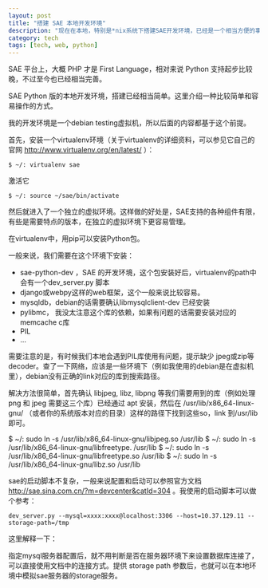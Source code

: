 ```yaml
---
layout: post
title: "搭建 SAE 本地开发环境"
description: "现在在本地，特别是*nix系统下搭建SAE开发环境，已经是一个相当方便的事情。"
category: tech
tags: [tech, web, python]
---
```



SAE 平台上，大概 PHP 才是 First Language，相对来说 Python 支持起步比较晚，不过至今也已经相当完善。

SAE Python 版的本地开发环境，搭建已经相当简单。这里介绍一种比较简单和容易操作的方式。

我的开发环境是一个debian testing虚拟机，所以后面的内容都基于这个前提。

首先，安装一个virtualenv环境（关于virtualenv的详细资料，可以参见它自己的官网 http://www.virtualenv.org/en/latest/ ）：

    $ ~/: virtualenv sae


激活它


    $ ~/: source ~/sae/bin/activate

然后就进入了一个独立的虚拟环境。这样做的好处是，SAE支持的各种组件有限，有些是需要特点的版本，在独立的虚拟环境下更容易管理。

在virtualenv中，用pip可以安装Python包。

一般来说，我们需要在这个环境下安装：

  - sae-python-dev ，SAE 的开发环境，这个包安装好后，virtualenv的path中会有一个dev_server.py 脚本
  - django或webpy这样的web框架，这个一般来说比较容易。
  - mysqldb，debian的话需要确认libmysqlclient-dev 已经安装
  - pylibmc， 我没太注意这个库的依赖，如果有问题的话需要安装对应的memcache c库
  - PIL 
  - ...

需要注意的是，有时候我们本地会遇到PIL库使用有问题，提示缺少 jpeg或zip等decoder。查了一下网络，应该是一些环境下（例如我使用的debian是在虚拟机里），debian没有正确的link对应的库到搜索路径。


解决方法很简单，首先确认 libjpeg, libz, libpng 等我们需要用到的库（例如处理 png 和 jpeg 需要这三个库）已经通过 apt 安装，然后在  /usr/lib/x86_64-linux-gnu/ （或者你的系统版本对应的目录）这样的路径下找到这些so，link 到/usr/lib 即可。

   $ ~/: sudo ln -s /usr/lib/x86_64-linux-gnu/libjpeg.so /usr/lib
   $ ~/: sudo ln -s /usr/lib/x86_64-linux-gnu/libfreetype. /usr/lib
   $ ~/:  sudo ln -s /usr/lib/x86_64-linux-gnu/libfreetype.so /usr/lib
   $ ~/:  sudo ln -s /usr/lib/x86_64-linux-gnu/libz.so /usr/lib 

sae的启动脚本不复杂，一般来说配置和启动可以参照官方文档 http://sae.sina.com.cn/?m=devcenter&catId=304 。我使用的启动脚本可以做个参考：

    dev_server.py --mysql=xxxx:xxxx@localhost:3306 --host=10.37.129.11 --storage-path=/tmp

这里解释一下： 

 指定mysql服务器配置后，就不用判断是否在服务器环境下来设置数据库连接了，可以直接使用文档中的连接方式。提供 storage path 参数后，也就可以在本地环境中模拟sae服务器的storage服务。